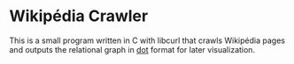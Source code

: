 # Wikipédia Crawler
This is a small program written in C with libcurl that crawls Wikipédia pages and outputs the relational graph in [dot](https://graphviz.org/) format for later visualization.


